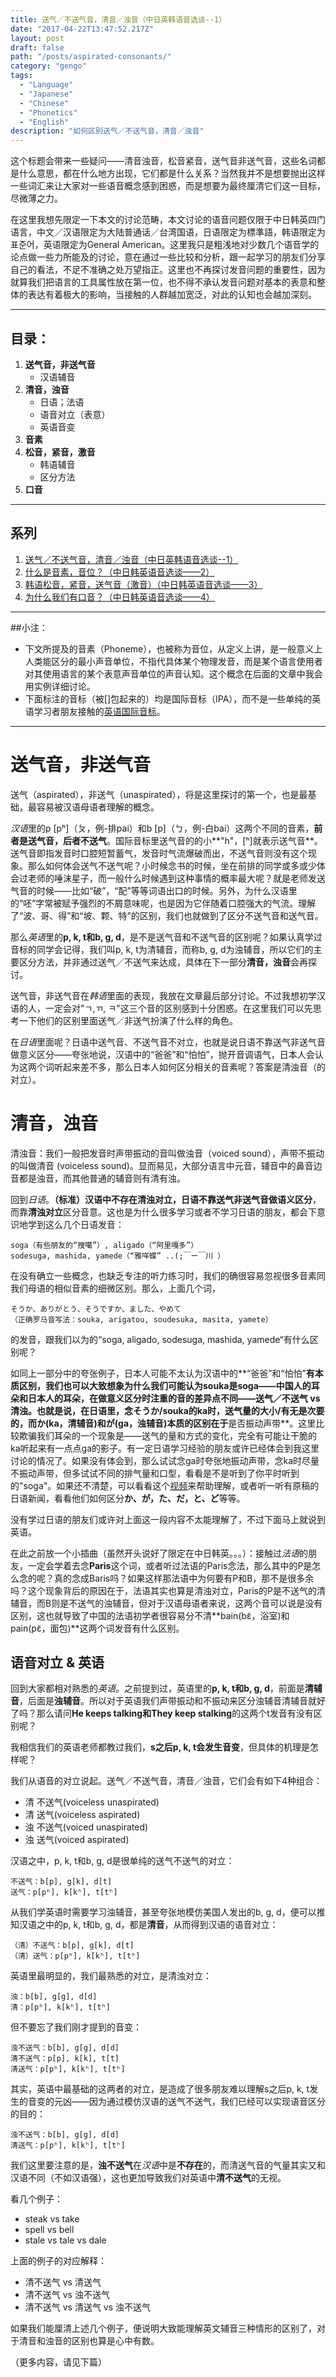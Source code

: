 ```yaml
---
title: 送气／不送气音，清音／浊音（中日英韩语音选谈--1）
date: "2017-04-22T13:47:52.217Z"
layout: post
draft: false
path: "/posts/aspirated-consonants/"
category: "gengo"
tags:
  - "Language"
  - "Japanese"
  - "Chinese"
  - "Phonetics"
  - "English"
description: "如何区别送气／不送气音，清音／浊音"
---
```


这个标题会带来一些疑问——清音浊音，松音紧音，送气音非送气音，这些名词都是什么意思，都在什么地方出现，它们都是什么关系？当然我并不是想要抛出这样一些词汇来让大家对一些语音概念感到困惑，而是想要为最终厘清它们这一目标，尽微薄之力。

在这里我想先限定一下本文的讨论范畴，本文讨论的语音问题仅限于中日韩英四门语言，中文／汉语限定为大陆普通话／台湾国语，日语限定为標準語，韩语限定为표준어，英语限定为General American。这里我只是粗浅地对少数几个语音学的论点做一些力所能及的讨论，意在通过一些比较和分析，跟一起学习的朋友们分享自己的看法，不足不准确之处万望指正。这里也不再探讨发音问题的重要性，因为就算我们把语言的工具属性放在第一位，也不得不承认发音问题对基本的表意和整体的表达有着极大的影响，当接触的人群越加宽泛，对此的认知也会越加深刻。

----
## 目录：
1. **送气音，非送气音**
   - 汉语辅音
2. **清音，浊音**
    - 日语；法语
    - 语音对立（表意）
    - 英语音变
3. **音素**
4. **松音，紧音，激音**
   - 韩语辅音
   - 区分方法
5. **口音**

----
## 系列
1. [送气／不送气音，清音／浊音（中日英韩语音选谈--1）](https://www.jianshu.com/p/6f5cb3d07ea7)
2. [什么是音素，音位？（中日韩英语音选谈——2）](https://www.jianshu.com/p/2665b5655ef9)
3. [韩语松音，紧音，送气音（激音）（中日韩英语音选谈——3）](https://www.jianshu.com/p/8df495fc7558)
4. [为什么我们有口音？（中日韩英语音选谈——4）](https://www.jianshu.com/p/725252c47961)

----
##小注：

- 下文所提及的音素（Phoneme），也被称为音位，从定义上讲，是一般意义上人类能区分的最小声音单位，不指代具体某个物理发音，而是某个语言使用者对其使用语言的某个表意声音单位的声音认知。这个概念在后面的文章中我会用实例详细讨论。
- 下面标注的音标（被[]包起来的）均是国际音标（IPA），而不是一些单纯的英语学习者朋友接触的[英语国际音标](!https://baike.baidu.com/item/%E8%8B%B1%E8%AF%AD%E5%9B%BD%E9%99%85%E9%9F%B3%E6%A0%87)。

----
# 送气音，非送气音
送气（aspirated），非送气（unaspirated），将是这里探讨的第一个，也是最基础，最容易被汉语母语者理解的概念。

*汉语*里的p [pʰ]（ㄆ，例-排pai）和b [p]（ㄅ，例-白bai）这两个不同的音素，**前者是送气音，后者不送气**。国际音标里送气音的的小**"h"，[ʰ]就表示送气音**。送气音即指发音时口腔短暂蓄气，发音时气流爆破而出，不送气音则没有这个现象。那么如何体会送气不送气呢？小时候念书的时候，坐在前排的同学或多或少体会过老师的唾沫星子，而一般什么时候遇到这种事情的概率最大呢？就是老师发送气音的时候——比如“破”，“配”等等词语出口的时候。另外，为什么汉语里的“呸”字常被赋予强烈的不屑意味呢，也是因为它伴随着口腔强大的气流。理解了“波、哥、得”和“坡、颗、特”的区别，我们也就做到了区分不送气音和送气音。

那么*英语*里的**p, k, t和b, g, d**，是不是送气音和不送气音的区别呢？如果认真学过音标的同学会记得，我们叫p, k, t为清辅音，而称b, g, d为浊辅音，所以它们的主要区分方法，并非通过送气／不送气来达成，具体在下一部分**清音，浊音**会再探讨。

送气音，非送气音在*韩语*里面的表现，我放在文章最后部分讨论。不过我想初学汉语的人，一定会对"ㄱ,ㄲ, ㅋ"这三个音的区别感到十分困惑。在这里我们可以先思考一下他们的区别里面送气／非送气扮演了什么样的角色。

在*日语*里面呢？日语中送气音、不送气音不对立，也就是说日语不靠送气非送气音做意义区分——夸张地说，汉语中的“爸爸”和“怕怕”，抛开音调语气，日本人会认为这两个词听起来差不多，那么日本人如何区分相关的音素呢？答案是清浊音（的对立）。

# 清音，浊音
清浊音：我们一般把发音时声带振动的音叫做浊音（voiced sound），声带不振动的叫做清音 (voiceless sound)。显而易见，大部分语言中元音，辅音中的鼻音边音都是浊音，而其他普通的辅音则有清有浊。

回到*日语*。**（标准）汉语中不存在清浊对立，日语不靠送气非送气音做语义区分**，而靠**清浊对立**区分音意。这也是为什么很多学习或者不学习日语的朋友，都会下意识地学到这么几个日语发音：
```
soga（有些朋友的“搜噶”）, aligado（“阿里嘎多”）
sodesuga, mashida, yamede（“雅咩蝶” ..(;￣ー￣川 ）
```
在没有确立一些概念，也缺乏专注的听力练习时，我们的确很容易忽视很多音素同我们母语的相似音素的细微区别。那么，上面几个词，
```
そうか、ありがとう、そうですか、ました、やめて
（正确罗马音写法：souka, arigatou, soudesuka, masita, yamete）
```
的发音，跟我们以为的“soga, aligado, sodesuga, mashida, yamede“有什么区别呢？

如同上一部分中的夸张例子，日本人可能不太认为汉语中的**“爸爸”和“怕怕”**有本质区别，我们也可以大致想象为什么我们可能认为souka是soga——中国人的耳朵和日本人的耳朵，在做意义区分时注重的音的差异点不同——送气／不送气 vs 清浊。也就是说，在日语里，念そうか/souka的ka时，**送气量的大小/有无是次要的**，而か(ka，清辅音)和が(ga，浊辅音)本质的区别在于**是否振动声带**。这里比较欺骗我们耳朵的一个现象是——送气的量和方式的变化，完全有可能让干脆的ka听起来有一点点ga的影子。有一定日语学习经验的朋友或许已经体会到我这里讨论的情况了。如果没有体会到，那么试试念ga时夸张地振动声带，念ka时尽量不振动声带，但多试试不同的排气量和口型，看看是不是听到了你平时听到的"soga"。如果还不清楚，可以看看这个[视频](!https://www.youtube.com/watch?v=PnNQ9JfXy5E)来帮助理解，或者听一听有原稿的日语新闻，看看他们如何区分**か、が，た、だ，と、ど**等等。

没有学过日语的朋友们或许对上面这一段内容不太能理解了，不过下面马上就说到英语。

在此之前放一个小插曲（虽然开头说好了限定在中日韩英。。。）：接触过*法语*的朋友，一定会学着去念**Paris**这个词，或者听过法语的Paris念法，那么其中的P是怎么念的呢？真的念成Baris吗？如果这样那法语中为何要有P和B，那不是很多余吗？这个现象背后的原因在于，法语其实也算是清浊对立，Paris的P是不送气的清辅音，而B则是不送气的浊辅音，但对于汉语母语者来说，这两个音可以说是没有区别，这也就导致了中国的法语初学者很容易分不清**bain(bɛ̃，浴室)和pain(pɛ̃，面包)**这两个词发音有什么区别。

## 语音对立 & 英语
回到大家都相对熟悉的*英语*。之前提到过，英语里的**p, k, t和b, g, d**，前面是**清辅音**，后面是**浊辅音**。所以对于英语我们声带振动和不振动来区分浊辅音清辅音就好了吗？那么请问**He keeps talking和They keep stalking**的这两个t发音有没有区别呢？

我相信我们的英语老师都教过我们，**s之后p, k, t会发生音变**，但具体的机理是怎样呢？

我们从语音的对立说起。送气／不送气音，清音／浊音，它们会有如下4种组合：

- 清 不送气(voiceless unaspirated)
- 清 送气(voiceless aspirated)
- 浊 不送气(voiced unaspirated)
- 浊 送气(voiced aspirated)

汉语之中，p, k, t和b, g, d是很单纯的送气不送气的对立：
```
不送气：b[p], g[k], d[t]
送气：p[pʰ], k[kʰ], t[tʰ]
```

从我们学英语时需要学习浊辅音，甚至夸张地模仿美国人发出的b, g, d，便可以推知汉语之中的p, k, t和b, g, d，都是**清音**，从而得到汉语的语音对立：
```
（清）不送气：b[p], g[k], d[t]
（清）送气：p[pʰ], k[kʰ], t[tʰ]
```

英语里最明显的，我们最熟悉的对立，是清浊对立：
```
浊：b[b], g[g], d[d]
清：p[pʰ], k[kʰ], t[tʰ]
```
但不要忘了我们刚才提到的音变：
```
浊不送气：b[b], g[g], d[d]
清不送气：p[p], k[k], t[t]
清送气：p[pʰ], k[kʰ], t[tʰ]
```
其实，英语中最基础的这两者的对立，是造成了很多朋友难以理解s之后p, k, t发生的音变的元凶——因为通过模仿汉语的送气不送气，我们已经可以实现语音区分的目的：
```
浊不送气：b[b], g[g], d[d]
清送气：p[pʰ], k[kʰ], t[tʰ]
```
我们这里要注意的是，**浊不送气**在*汉语*中是**不存在**的，而清送气音的气量其实又和汉语不同（不如汉语强），这也更加导致我们对英语中**清不送气**的无视。

看几个例子：
- steak vs take
- spell vs bell
- stale vs tale vs dale

上面的例子的对应解释：
- 清不送气 vs 清送气
- 清不送气 vs 浊不送气
- 清不送气 vs 清送气 vs 浊不送气

如果我们能厘清上述几个例子，便说明大致能理解英文辅音三种情形的区别了，对于清音和浊音的区别也算是心中有数。

（更多内容，请见下篇）
